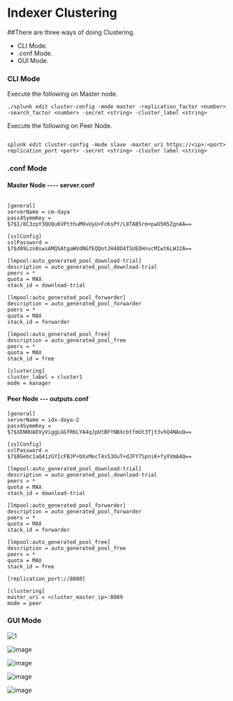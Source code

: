 # Indexer Clustering

\##There are three ways of doing Clustering.

* CLI Mode.
* .conf Mode.
* GUI Mode.

### CLI Mode

Execute the following on Master node.

```
./splunk edit cluster-config -mode master -replication_factor <number> -search_factor <number> -secret <string> -cluster_label <string>

```

Execute the following on Peer Node.

```

splunk edit cluster-config -mode slave -master_uri https://<ip>:<port> replication_port <port> -secret <string> -cluster label <string>

```

### .conf Mode

#### Master Node ---- server.conf

```

[general]
serverName = cm-daya
pass4SymmKey = $7$I/8C3zpY3QUQu6VPtthuM9vUyU+FcKsPY/L8TAB5rm+pwU5H5ZgnAA==

[sslConfig]
sslPassword = $7$d89Lzn8swsAMQSAtgaWVdNGfEQQotJH48D4TSUEDHnvcMIwt6LWJ2A==

[lmpool:auto_generated_pool_download-trial]
description = auto_generated_pool_download-trial
peers = *
quota = MAX
stack_id = download-trial

[lmpool:auto_generated_pool_forwarder]
description = auto_generated_pool_forwarder
peers = *
quota = MAX
stack_id = forwarder

[lmpool:auto_generated_pool_free]
description = auto_generated_pool_free
peers = *
quota = MAX
stack_id = free

[clustering]
cluster_label = cluster1
mode = manager

```

#### Peer Node --- outputs.conf

```
[general]
serverName = idx-daya-2
pass4SymmKey = $7$XENHUAEVyViggLGGfR6LYA4qJpUtBFYNBXcbtfmUt3Tjt3vhQ4NAuQ==

[sslConfig]
sslPassword = $7$BGebc1aQ41zGYIcFBJP+bXxMocT4s53OuT+dJFY7SpniK+fyXVmA4Q==

[lmpool:auto_generated_pool_download-trial]
description = auto_generated_pool_download-trial
peers = *
quota = MAX
stack_id = download-trial

[lmpool:auto_generated_pool_forwarder]
description = auto_generated_pool_forwarder
peers = *
quota = MAX
stack_id = forwarder

[lmpool:auto_generated_pool_free]
description = auto_generated_pool_free
peers = *
quota = MAX
stack_id = free

[replication_port://8080]

[clustering]
master_uri = <cluster_master_ip>:8089
mode = peer

```

### GUI Mode

![1](https://user-images.githubusercontent.com/80450749/219063135-fa9b5198-6c04-407b-8692-65a6ed417ad4.png)

![image](https://user-images.githubusercontent.com/80450749/219062310-9bf0222a-8620-4005-bd7c-0d159e24f115.png)

![image](https://user-images.githubusercontent.com/80450749/219062382-1437179f-18b3-499c-8891-71611802dd8a.png)

![image](https://user-images.githubusercontent.com/80450749/219062433-e82bd606-071a-4361-b4f3-8dbe027aeac8.png)

![image](https://user-images.githubusercontent.com/80450749/219062515-0fc0ec83-b802-4ea2-8bc4-85a41f8ee8d7.png)
